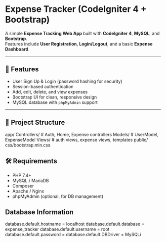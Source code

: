 # Expense Tracker (CodeIgniter 4 + Bootstrap)

A simple **Expense Tracking Web App** built with **CodeIgniter 4**, **MySQL**, and **Bootstrap**.  
Features include **User Registration**, **Login/Logout**, and a basic **Expense Dashboard**.

---

## 🚀 Features
- User Sign Up & Login (password hashing for security)
- Session-based authentication
- Add, edit, delete, and view expenses
- Bootstrap UI for clean, responsive design
- MySQL database with `phpMyAdmin` support

---

## 📂 Project Structure
app/
Controllers/ # Auth, Home, Expense controllers
Models/ # UserModel, ExpenseModel
Views/ # auth views, expense views, templates
public/
css/bootstrap.min.css

## 🛠 Requirements
- PHP 7.4+  
- MySQL / MariaDB  
- Composer  
- Apache / Nginx  
- phpMyAdmin (optional, for DB management)

  
## Database Information
database.default.hostname = localhost
database.default.database = expense_tracker
database.default.username = root
database.default.password =
database.default.DBDriver = MySQLi
